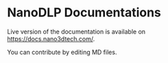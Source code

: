 # NanoDLP Documentations
Live version of the documentation is available on https://docs.nano3dtech.com/.

You can contribute by editing MD files. 

